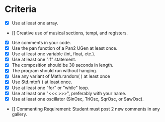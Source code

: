 # Criteria
- [x] Use at least one array.
- [] Creative use of musical sections, tempi, and registers.
- [x] Use comments in your code.
- [x] Use the pan function of a Pan2 UGen at least once.
- [x] Use at least one variable (int, float, etc.).
- [x] Use at least one "if" statement.
- [x] The composition should be 30 seconds in length.
- [x] The program should run without hanging.
- [x] Use any variant of Math.random( ) at least once
- [x] Use Std.mtof( ) at least once.
- [x] Use at least one "for" or "while" loop.
- [x] Use at least one "<<< >>>", preferably with your name.
- [x] Use at least one oscillator (SinOsc, TriOsc, SqrOsc, or SawOsc).
- [] Commenting Requirement: Student must post 2 new comments in any gallery.